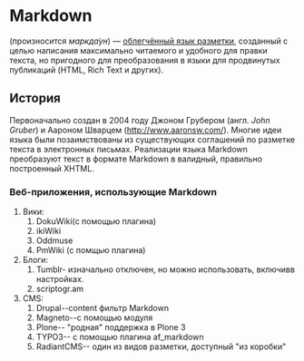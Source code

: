 # Markdown
 (произносится *маркда́ун*) — [облегчённый язык разметки](https://ru.wikipedia.org/wiki/%D0%AF%D0%B7%D1%8B%D0%BA_%D1%80%D0%B0%D0%B7%D0%BC%D0%B5%D1%82%D0%BA%D0%B8#Облегчённые_языки_разметки), созданный с целью написания максимально читаемого и удобного для правки текста, но пригодного для преобразования в языки для продвинутых публикаций (HTML, Rich Text и других).
## История
Первоначально создан в 2004 году Джоном Грубером (англ. *John Gruber*) и Аароном Шварцем (http://www.aaronsw.com/). Многие идеи языка были позаимствованы из существующих соглашений по разметке текста в электронных письмах. Реализации языка Markdown преобразуют текст в формате Markdown в валидный, правильно построенный XHTML.
### Веб-приложения, использующие Markdown
1. Вики:
    1. DokuWiki(с помощью плагина)
    2. ikiWiki
    3. Oddmuse
    4. PmWiki (с помщью плагина)
2. Блоги:
    1. Tumblr- изначально отключен, но можно использовать, включивв настройках.
    2. scriptogr.am
3. CMS:
    1. Drupal--content фильтр Markdown
    2. Magneto--с помощью модуля
    3. Plone-- "родная" поддержка в Plone 3
    4. TYPO3-- с помощью плагина af_markdown
    5. RadiantCMS-- один из видов разметки, доступный "из коробки"
    
